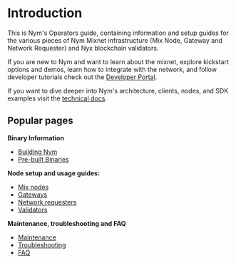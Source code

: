 # Introduction

This is Nym's Operators guide, containing information and setup guides for the various pieces of Nym Mixnet infrastructure (Mix Node, Gateway and Network Requester) and Nyx blockchain validators.

If you are new to Nym and want to learn about the mixnet, explore kickstart options and demos, learn how to integrate with the network, and follow developer tutorials check out the [Developer Portal](https://nymtech.net/developers/).

If you want to dive deeper into Nym's architecture, clients, nodes, and SDK examples visit the [technical docs](https://nymtech.net/docs/).


## Popular pages
**Binary Information**
* [Building Nym](binaries/building-nym.md)
* [Pre-built Binaries](binaries/pre-built-binaries.md)

**Node setup and usage guides:**
* [Mix nodes](nodes/mix-node-setup.md)
* [Gateways](nodes/gateway-setup.md)
* [Network requesters](nodes/network-requester-setup.md)
* [Validators](nodes/validator-setup.md)

**Maintenance, troubleshooting and FAQ**
* [Maintenance](nodes/maintenance.md)
* [Troubleshooting](nodes/troubleshooting.md)
* [FAQ](faq/mixnodes-faq.md)

